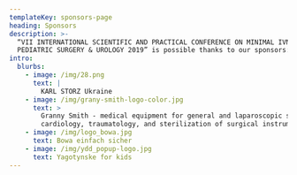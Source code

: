 ```yaml
---
templateKey: sponsors-page
heading: Sponsors
description: >-
  “VII INTERNATIONAL SCIENTIFIC AND PRACTICAL CONFERENCE ON MINIMAL IVNASIVE
  PEDIATRIC SURGERY & UROLOGY 2019” is possible thanks to our sponsors:
intro:
  blurbs:
    - image: /img/28.png
      text: |
        KARL STORZ Ukraine
    - image: /img/grany-smith-logo-color.jpg
      text: >
        Granny Smith - medical equipment for general and laparoscopic surgery,
        cardiology, traumatology, and sterilization of surgical instruments
    - image: /img/logo_bowa.jpg
      text: Bowa einfach sicher
    - image: /img/ydd_popup-logo.jpg
      text: Yagotynske for kids
---
```


